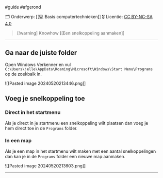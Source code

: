#guide  #afgerond 

🗂️ Onderwerp: [[💻 Basis computertechnieken]]
🎖️ Licentie: [CC BY-NC-SA 4.0](https://creativecommons.org/licenses/by-nc-sa/4.0/)

>[!warning] Knowhow
>[[Een snelkoppeling aanmaken]]

---
## Ga naar de juiste folder
Open Windows Verkenner en vul `C:\Users\jelle\AppData\Roaming\Microsoft\Windows\Start Menu\Programs` op de zoekbalk in.

![[Pasted image 20240520213446.png]]

## Voeg je snelkoppeling toe
### Direct in het startmenu
Als je direct in je startmenu een snelkoppeling wilt plaatsen dan voeg je hem direct toe in de `Programs` folder.

### In een map
Als je een map in het startmenu wilt maken met een aantal snelkoppelingen dan kan je in de `Programs` folder een nieuwe map aanmaken.

![[Pasted image 20240520213603.png]]


---
